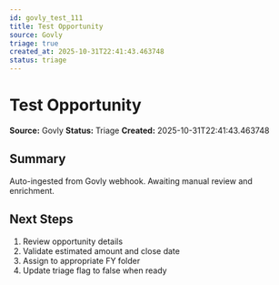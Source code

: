 ```yaml
---
id: govly_test_111
title: Test Opportunity
source: Govly
triage: true
created_at: 2025-10-31T22:41:43.463748
status: triage
---
```


# Test Opportunity

**Source:** Govly
**Status:** Triage
**Created:** 2025-10-31T22:41:43.463748

## Summary

Auto-ingested from Govly webhook. Awaiting manual review and enrichment.

## Next Steps

1. Review opportunity details
2. Validate estimated amount and close date
3. Assign to appropriate FY folder
4. Update triage flag to false when ready
